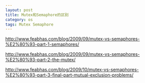 ```yaml
---
layout: post
title: Mutex和Semaphore的区别
category: os
tags: Mutex Semaphore
---
```


http://www.feabhas.com/blog/2009/09/mutex-vs-semaphores-%E2%80%93-part-1-semaphores/

http://www.feabhas.com/blog/2009/09/mutex-vs-semaphores-%E2%80%93-part-2-the-mutex/

http://www.feabhas.com/blog/2009/10/mutex-vs-semaphores-%E2%80%93-part-3-final-part-mutual-exclusion-problems/
